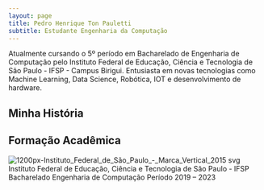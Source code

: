 ```yaml
---
layout: page
title: Pedro Henrique Ton Pauletti
subtitle: Estudante Engenharia da Computação
---
```


Atualmente cursando o 5º período em Bacharelado de Engenharia de Computação pelo Instituto Federal de Educação, Ciência e Tecnologia de São Paulo - IFSP - Campus Birigui. Entusiasta em novas tecnologias como Machine Learning, Data Science, Robótica, IOT e desenvolvimento de hardware.

## Minha História


## Formação Acadêmica 
![1200px-Instituto_Federal_de_São_Paulo_-_Marca_Vertical_2015 svg](https://user-images.githubusercontent.com/57163905/110970215-4856fe00-8338-11eb-872e-a7cf26f5c8b2.png)
Instituto Federal de Educação, Ciência e Tecnologia de São Paulo - IFSP
Bacharelado Engenharia de Computação
Período  2019 – 2023
